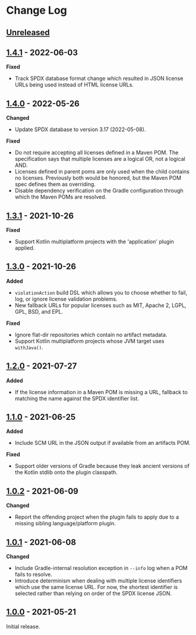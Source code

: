 # Change Log

## [Unreleased]

## [1.4.1] - 2022-06-03

**Fixed**

- Track SPDX database format change which resulted in JSON license URLs being used instead of HTML license URLs.


## [1.4.0] - 2022-05-26

**Changed**

- Update SPDX database to version 3.17 (2022-05-08).

**Fixed**

- Do not require accepting all licenses defined in a Maven POM. The specification says that multiple licenses are a logical OR, not a logical AND.
- Licenses defined in parent poms are only used when the child contains no licenses. Previously both would be honored, but the Maven POM spec defines them as overriding.
- Disable dependency verification on the Gradle configuration through which the Maven POMs are resolved.


## [1.3.1] - 2021-10-26

**Fixed**

- Support Kotlin multiplatform projects with the 'application' plugin applied.


## [1.3.0] - 2021-10-26

**Added**

- `violationAction` build DSL which allows you to choose whether to fail, log, or ignore license
  validation problems.
- New fallback URLs for popular licenses such as MIT, Apache 2, LGPL, GPL, BSD, and EPL.

**Fixed**

- Ignore flat-dir repositories which contain no artifact metadata.
- Support Kotlin multiplatform projects whose JVM target uses `withJava()`.


## [1.2.0] - 2021-07-27

**Added**

 - If the license information in a Maven POM is missing a URL, fallback to matching the name against the SPDX identifier list.


## [1.1.0] - 2021-06-25

**Added**

 - Include SCM URL in the JSON output if available from an artifacts POM.

**Fixed**

 - Support older versions of Gradle because they leak ancient versions of the Kotlin stdlib onto the plugin classpath.


## [1.0.2] - 2021-06-09

**Changed**

 - Report the offending project when the plugin fails to apply due to a missing sibling language/platform plugin.


## [1.0.1] - 2021-06-08

**Changed**

 - Include Gradle-internal resolution exception in `--info` log when a POM fails to resolve.
 - Introduce determinism when dealing with multiple license identifiers which use the same license URL. For now, the shortest identifier is selected rather than relying on order of the SPDX license JSON.


## [1.0.0] - 2021-05-21

Initial release.



[Unreleased]: https://github.com/cashapp/licensee/compare/1.4.1...HEAD
[1.4.1]: https://github.com/cashapp/licensee/releases/tag/1.4.1
[1.4.0]: https://github.com/cashapp/licensee/releases/tag/1.4.0
[1.3.1]: https://github.com/cashapp/licensee/releases/tag/1.3.1
[1.3.0]: https://github.com/cashapp/licensee/releases/tag/1.3.0
[1.2.0]: https://github.com/cashapp/licensee/releases/tag/1.2.0
[1.1.0]: https://github.com/cashapp/licensee/releases/tag/1.1.0
[1.0.2]: https://github.com/cashapp/licensee/releases/tag/1.0.2
[1.0.1]: https://github.com/cashapp/licensee/releases/tag/1.0.1
[1.0.0]: https://github.com/cashapp/licensee/releases/tag/1.0.0
